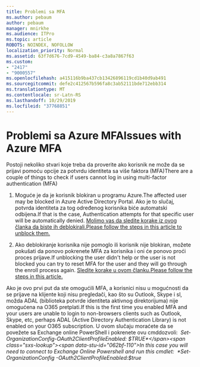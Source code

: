 ```yaml
---
title: Problemi sa MFA
ms.author: pebaum
author: pebaum
manager: mnirkhe
ms.audience: ITPro
ms.topic: article
ROBOTS: NOINDEX, NOFOLLOW
localization_priority: Normal
ms.assetid: 63f7d676-7cd9-4549-ba84-c3a8a7867f63
ms.custom:
- "2417"
- "9000557"
ms.openlocfilehash: a415116b9ba437cb13426896119cd1b40d9ab491
ms.sourcegitcommit: defe2c412567b596fa8c3ab52111bde712ebb314
ms.translationtype: MT
ms.contentlocale: sr-Latn-RS
ms.lasthandoff: 10/29/2019
ms.locfileid: "37768851"
---
```

# <a name="issues-with-azure-mfa"></a><span data-ttu-id="062bf-102">Problemi sa Azure MFA</span><span class="sxs-lookup"><span data-stu-id="062bf-102">Issues with Azure MFA</span></span>
<span data-ttu-id="062bf-103">Postoji nekoliko stvari koje treba da proverite ako korisnik ne može da se prijavi pomoću opcije za potvrdu identiteta sa više faktora (MFA)</span><span class="sxs-lookup"><span data-stu-id="062bf-103">There are a couple of things to check if users cannot log in using multi-factor authentication (MFA)</span></span>

1. <span data-ttu-id="062bf-104">Moguće je da je korisnik blokiran u programu Azure.</span><span class="sxs-lookup"><span data-stu-id="062bf-104">The affected user may be blocked in Azure Active Directory Portal.</span></span> <span data-ttu-id="062bf-105">Ako je to slučaj, potvrda identiteta za tog određenog korisnika biće automatski odbijena.</span><span class="sxs-lookup"><span data-stu-id="062bf-105">If that is the case, Authentication attempts for that specific user will be automatically denied.</span></span> [<span data-ttu-id="062bf-106">Molimo vas da sledite korake iz ovog članka da biste ih deblokirali.</span><span class="sxs-lookup"><span data-stu-id="062bf-106">Please follow the steps in this article to unblock them.</span></span>](https://docs.microsoft.com/azure/active-directory/authentication/howto-mfa-mfasettings#block-and-unblock-users)

2. <span data-ttu-id="062bf-107">Ako deblokiranje korisnika nije pomoglo ili korisnik nije blokiran, možete pokušati da ponovo pokrenete MFA za korisnika i oni će ponovo proći proces prijave.</span><span class="sxs-lookup"><span data-stu-id="062bf-107">If unblocking the user didn't help or the user is not blocked you can try to reset MFA for the user and they will go through the enroll process again.</span></span> [<span data-ttu-id="062bf-108">Sledite korake u ovom članku.</span><span class="sxs-lookup"><span data-stu-id="062bf-108">Please follow the steps in this article.</span></span>](https://docs.microsoft.com/azure/active-directory/authentication/howto-mfa-userdevicesettings#require-users-to-provide-contact-methods-again)

<span data-ttu-id="062bf-109">Ako je ovo prvi put da ste omogućili MFA, a korisnici nisu u mogućnosti da se prijave na klijente koji nisu pregledači, kao što su Outlook, Skype i sl, možda ADAL (biblioteka potvrde identiteta aktivnog direktorijuma) nije omogućena na O365 pretplati.</span><span class="sxs-lookup"><span data-stu-id="062bf-109">If this is the first time you enabled MFA and your users are unable to login to non-browsers clients such as Outlook, Skype, etc, perhaps ADAL (Active Directory Authentication Library) is not enabled on your O365 subscription.</span></span> <span data-ttu-id="062bf-110">U ovom slučaju moraćete da se povežete sa Exchange online PowerShell i pokrenete ovu cmddozvoli:  *Set-OrganizationConfig-OAuth2ClientProfileEnabled: $TRUE*</span><span class="sxs-lookup"><span data-stu-id="062bf-110">In this case you will need to connect to Exchange Online Powershell and run this cmdlet:  *Set-OrganizationConfig -OAuth2ClientProfileEnabled:$true*</span></span>